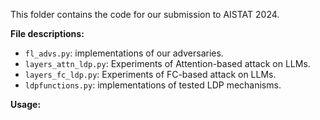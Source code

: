 This folder contains the code for our submission to AISTAT 2024.

**File descriptions:**

- `fl_advs.py`: implementations of our adversaries.
- `layers_attn_ldp.py`: Experiments of Attention-based attack on LLMs.
- `layers_fc_ldp.py`: Experiments of FC-based attack on LLMs.
- `ldpfunctions.py`: implementations of tested LDP mechanisms.

**Usage:**
